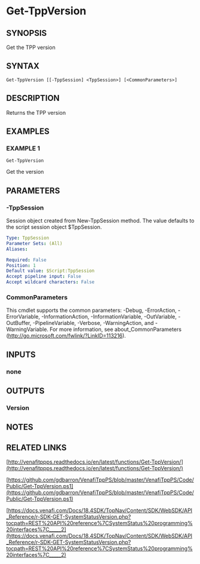 # Get-TppVersion

## SYNOPSIS
Get the TPP version

## SYNTAX

```
Get-TppVersion [[-TppSession] <TppSession>] [<CommonParameters>]
```

## DESCRIPTION
Returns the TPP version

## EXAMPLES

### EXAMPLE 1
```
Get-TppVersion
```

Get the version

## PARAMETERS

### -TppSession
Session object created from New-TppSession method. 
The value defaults to the script session object $TppSession.

```yaml
Type: TppSession
Parameter Sets: (All)
Aliases:

Required: False
Position: 1
Default value: $Script:TppSession
Accept pipeline input: False
Accept wildcard characters: False
```

### CommonParameters
This cmdlet supports the common parameters: -Debug, -ErrorAction, -ErrorVariable, -InformationAction, -InformationVariable, -OutVariable, -OutBuffer, -PipelineVariable, -Verbose, -WarningAction, and -WarningVariable. For more information, see about_CommonParameters (http://go.microsoft.com/fwlink/?LinkID=113216).

## INPUTS

### none
## OUTPUTS

### Version
## NOTES

## RELATED LINKS

[http://venafitppps.readthedocs.io/en/latest/functions/Get-TppVersion/](http://venafitppps.readthedocs.io/en/latest/functions/Get-TppVersion/)

[https://github.com/gdbarron/VenafiTppPS/blob/master/VenafiTppPS/Code/Public/Get-TppVersion.ps1](https://github.com/gdbarron/VenafiTppPS/blob/master/VenafiTppPS/Code/Public/Get-TppVersion.ps1)

[https://docs.venafi.com/Docs/18.4SDK/TopNav/Content/SDK/WebSDK/API_Reference/r-SDK-GET-SystemStatusVersion.php?tocpath=REST%20API%20reference%7CSystemStatus%20programming%20interfaces%7C_____2](https://docs.venafi.com/Docs/18.4SDK/TopNav/Content/SDK/WebSDK/API_Reference/r-SDK-GET-SystemStatusVersion.php?tocpath=REST%20API%20reference%7CSystemStatus%20programming%20interfaces%7C_____2)


